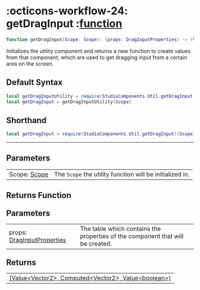 <h1 class="api-header" markdown>
    <span class="api-icon" markdown>:octicons-workflow-24:</span>
    <span class="api-title">getDragInput</span>
    <span class="api-type">:</span><a href="https://create.roblox.com/docs/luau/functions" class="api-type">function</a>
</h1>

```lua
function getDragInput(Scope: Scope): (props: DragInputProperties) -> (Value<Vector2>, Computed<Vector2>, Value<boolean>)
```
Initializes the utility component and returns a new function to create values from that component, which are used to get dragging input from a certain area on the screen.

## Default Syntax

```lua
local getDragInputUtility = require(StudioComponents.Util.getDragInput)
local getDragInput = getDragInputUtility(Scope)
```

## Shorthand

```lua
local getDragInput = require(StudioComponents.Util.getDragInput)(Scope)
```

-----

## Parameters
<span markdown>
    <div class="md-typeset__table">
        <table>
            <tbody>
                <tr>
                    <td class="api-param-highlight">Scope: <a href="">Scope</a></td>
                    <td>The <code>Scope</code> the utility function will be initialized in.</td>
                </tr>
            </tbody>
        </table>
    </div>
</span>

## Returns Function
<span markdown>
    <div class="md-typeset__table" id="api-returns-function-table">
        <h2 style="margin: 1.1em 0 .64em">Parameters</h2>
        <table>
            <tbody>
                <tr>
                    <td class="api-param-highlight">props: <a href="../../../types/util/getDragInput">DragInputProperties</a></td>
                    <td>The table which contains the properties of the component that will be created.</td>
                </tr>
            </tbody>
        </table>
        <h2 style="margin: 1.1em 0 .64em">Returns</h2>
        <table>
            <tbody>
                <tr>
                    <td class="api-return-box"><a href="https://create.roblox.com/docs/luau/tuples">(Value&lt;Vector2&gt;, Computed&lt;Vector2&gt;, Value&lt;boolean&gt;)</a></td>
                </tr>
            </tbody>
        </table>
    </div>
</div>